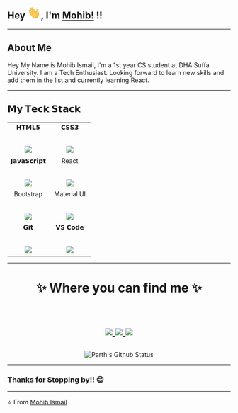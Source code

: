 ## Hey <img src="https://raw.githubusercontent.com/parth-27/parth-27/master/Hi.gif" width="30px">, I'm [Mohib!](https://github.com/imohib168) !!

</h2>

<hr/>

## About Me

Hey My Name is Mohib Ismail, I'm a 1st year CS student at DHA Suffa University. I am a Tech Enthusiast. Looking forward to learn new skills and add them in the list and currently learning React.

<hr/>

## 𝗠𝘆 𝗧𝗲𝗰𝗸 𝗦𝘁𝗮𝗰𝗸

<center>
<table>
  <tbody>
    <tr valign="top">
      <td width="50%" align="center">
        <span>𝗛𝗧𝗠𝗟𝟱</span><br><br><br>
        <img height="64px" src="https://cdn.svgporn.com/logos/html-5.svg">
      </td>
      <td width="50%" align="center">
        <span>𝗖𝗦𝗦𝟯</span><br><br><br>
        <img height="64px" src="https://cdn.svgporn.com/logos/css-3.svg">
      </td>
    </tr>
    <tr>
      <td width="50%" align="center">
        <span>𝗝𝗮𝘃𝗮𝗦𝗰𝗿𝗶𝗽𝘁</span><br><br><br>
        <img height="64px" src="https://cdn.svgporn.com/logos/javascript.svg">
      </td>
      <td width="50%" align="center">
        <span>React</span><br><br><br>
        <img height="64px" src="https://upload.wikimedia.org/wikipedia/commons/thumb/a/a7/React-icon.svg/1280px-React-icon.svg.png">
      </td>
    </tr>
    <tr valign="top">
      <td width="50%" align="center">
        <span>Bootstrap</span><br><br><br>
        <img height="64px" src="https://icons.getbootstrap.com/assets/img/icons-hero.png">
      </td>
      <td width="50%" align="center">
        <span>Material UI</span><br><br><br>
        <img height="64px" src="https://material-ui.com/static/logo.png">
      </td>
    </tr>
    <tr>
      <td width="50%" align="center">
        <span>𝗚𝗶𝘁</span><br><br><br>
        <img height="64px" src="https://cdn.svgporn.com/logos/git-icon.svg">
      </td>
      <td width="50%" align="center">
        <span>𝗩𝗦 𝗖𝗼𝗱𝗲</span><br><br><br>
        <img height="64px" src="https://cdn.svgporn.com/logos/visual-studio-code.svg">
      </td>
    </tr>
  </tbody>
</table>
</center>
<hr>

<h1 align="center">
✨ Where you can find me ✨

<p align="center">
  <br/>
  <a href="https://www.linkedin.com/in/imohib168/">
    <img src="https://img.shields.io/badge/LinkedIn-%230077B5.svg?&style=flat-square&logo=linkedin&logoColor=white">
  </a>
  
  <a href="https://github.com/imohib168">
    <img src="https://img.shields.io/badge/Github-%230A0A0A.svg?&style=flat-square&logo=Github&logoColor=white">  
  </a>

  <a href="https://www.facebook.com/Mohib.168/">
    <img src="https://img.shields.io/badge/Facebook-%231877F2.svg?&style=flat-square&logo=facebook&logoColor=white">  
  </a>
</p>
</h1>

<div align = "center">

![Parth's Github Status](https://github-readme-stats.vercel.app/api?username=imohib168)

<hr>

</div>


<h3>Thanks for Stopping by!! 😊</h3>


---
⭐️ From [Mohib Ismail](https://github.com/imohib168) 
